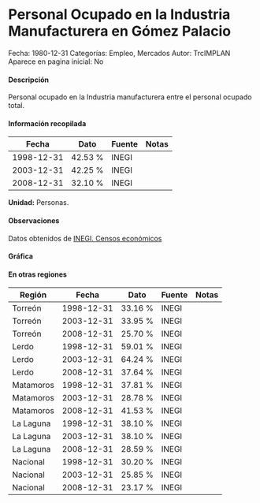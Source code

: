 Personal Ocupado en la Industria Manufacturera en Gómez Palacio
=====

Fecha: 1980-12-31
Categorías: Empleo, Mercados
Autor: TrcIMPLAN
Aparece en pagina inicial: No

#### Descripción

Personal ocupado en la Industria manufacturera entre el personal ocupado total.

#### Información recopilada

<table class="table table-hover table-bordered matriz">
<thead>
<tr>
<th>Fecha</th>
<th>Dato</th>
<th>Fuente</th>
<th>Notas</th>
</tr>
</thead>
<tbody>
<tr>
<td>1998-12-31</td>
<td class="derecha">42.53 %</td>
<td>INEGI</td>
<td></td>
</tr>
<tr>
<td>2003-12-31</td>
<td class="derecha">42.25 %</td>
<td>INEGI</td>
<td></td>
</tr>
<tr>
<td>2008-12-31</td>
<td class="derecha">32.10 %</td>
<td>INEGI</td>
<td></td>
</tr>
</tbody>
</table>

<b>Unidad:</b> Personas.

#### Observaciones

Datos obtenidos de [INEGI. Censos económicos](http://www3.inegi.org.mx/sistemas/saic/)

#### Gráfica

<div id="Morrisvlequxey" class="grafica"></div>
<script>
new Morris.Line({
element: 'Morrisvlequxey',
data: [{ fecha: '1998-12-31', dato: 42.5300 },{ fecha: '2003-12-31', dato: 42.2500 },{ fecha: '2008-12-31', dato: 32.0975 }],
xkey: 'fecha',
ykeys: ['dato'],
labels: ['Dato'],
lineColors: ['#FF5B02'],
xLabelFormat: function(d) { return d.getDate()+'/'+(d.getMonth()+1)+'/'+d.getFullYear(); },
dateFormat: function(ts) { var d = new Date(ts); return d.getDate() + '/' + (d.getMonth() + 1) + '/' + d.getFullYear(); }
});
</script>

#### En otras regiones

<table class="table table-hover table-bordered matriz">
<thead>
<tr>
<th>Región</th>
<th>Fecha</th>
<th>Dato</th>
<th>Fuente</th>
<th>Notas</th>
</tr>
</thead>
<tbody>
<tr>
<td>Torreón</td>
<td>1998-12-31</td>
<td class="derecha">33.16 %</td>
<td>INEGI</td>
<td></td>
</tr>
<tr>
<td>Torreón</td>
<td>2003-12-31</td>
<td class="derecha">33.95 %</td>
<td>INEGI</td>
<td></td>
</tr>
<tr>
<td>Torreón</td>
<td>2008-12-31</td>
<td class="derecha">25.70 %</td>
<td>INEGI</td>
<td></td>
</tr>
<tr>
<td>Lerdo</td>
<td>1998-12-31</td>
<td class="derecha">59.01 %</td>
<td>INEGI</td>
<td></td>
</tr>
<tr>
<td>Lerdo</td>
<td>2003-12-31</td>
<td class="derecha">64.24 %</td>
<td>INEGI</td>
<td></td>
</tr>
<tr>
<td>Lerdo</td>
<td>2008-12-31</td>
<td class="derecha">37.64 %</td>
<td>INEGI</td>
<td></td>
</tr>
<tr>
<td>Matamoros</td>
<td>1998-12-31</td>
<td class="derecha">37.81 %</td>
<td>INEGI</td>
<td></td>
</tr>
<tr>
<td>Matamoros</td>
<td>2003-12-31</td>
<td class="derecha">28.78 %</td>
<td>INEGI</td>
<td></td>
</tr>
<tr>
<td>Matamoros</td>
<td>2008-12-31</td>
<td class="derecha">41.53 %</td>
<td>INEGI</td>
<td></td>
</tr>
<tr>
<td>La Laguna</td>
<td>1998-12-31</td>
<td class="derecha">38.10 %</td>
<td>INEGI</td>
<td></td>
</tr>
<tr>
<td>La Laguna</td>
<td>2003-12-31</td>
<td class="derecha">38.10 %</td>
<td>INEGI</td>
<td></td>
</tr>
<tr>
<td>La Laguna</td>
<td>2008-12-31</td>
<td class="derecha">28.59 %</td>
<td>INEGI</td>
<td></td>
</tr>
<tr>
<td>Nacional</td>
<td>1998-12-31</td>
<td class="derecha">30.20 %</td>
<td>INEGI</td>
<td></td>
</tr>
<tr>
<td>Nacional</td>
<td>2003-12-31</td>
<td class="derecha">25.85 %</td>
<td>INEGI</td>
<td></td>
</tr>
<tr>
<td>Nacional</td>
<td>2008-12-31</td>
<td class="derecha">23.17 %</td>
<td>INEGI</td>
<td></td>
</tr>
</tbody>
</table>

